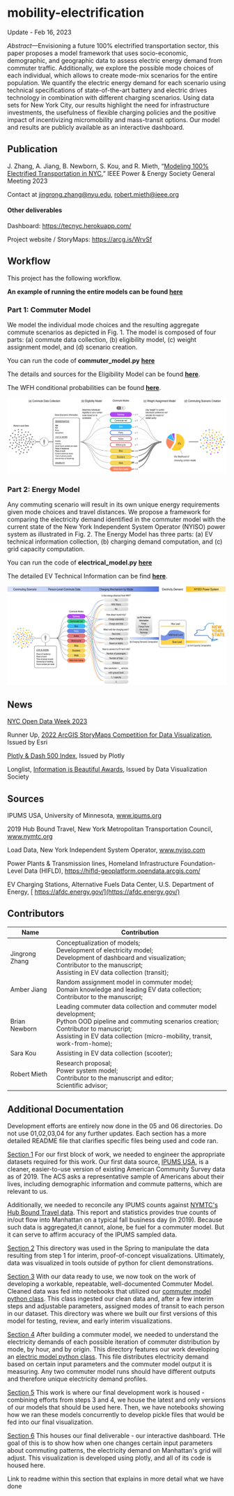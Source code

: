 # mobility-electrification

Update - Feb 16, 2023

_Abstract_—Envisioning a future 100% electrified transportation sector, this paper proposes a model framework that uses socio-economic, demographic, and geographic data to assess electric energy demand from commuter traffic. Additionally, we explore the possible mode choices of each individual, which allows to create mode-mix scenarios for the entire population. We quantify the electric energy demand for each scenario using technical specifications of state-of-the-art battery and electric drives technology in combination with different charging scenarios. Using data sets for New York City, our results highlight the need for infrastructure investments, the usefulness of flexible charging policies and the positive impact of incentivizing micromobility and mass-transit options. Our model and results are publicly available as an interactive dashboard.

## Publication

J. Zhang, A. Jiang, B. Newborn, S. Kou, and R. Mieth, “[Modeling 100% Electrified Transportation in NYC](https://arxiv.org/abs/2211.11581),” IEEE Power & Energy Society General Meeting 2023

Contact at jingrong.zhang@nyu.edu, robert.mieth@ieee.org

#### Other deliverables

Dashboard: [ https://tecnyc.herokuapp.com/ ](https://tecnyc.herokuapp.com/)

Project website / StoryMaps: https://arcg.is/WrvSf

## Workflow

This project has the following workflow.

**An example of running the entire models can be found [here](05_Commuter_Electric_Pipeline/Make_Objects_For_Dashboarding_Scenarios_V3.ipynb)**

### Part 1: Commuter Model

We model the individual mode choices and the resulting aggregate commute scenarios as depicted in Fig. 1. The model is composed of four parts: (a) commute data collection, (b) eligibility model, (c) weight assignment model, and (d) scenario creation.

You can run the code of **commuter_model.py** **[here](05_Commuter_Electric_Pipeline/commuter_model/commuter_model.py)**

The details and sources for the Eligibility Model can be found **[here](05_Commuter_Electric_Pipeline/commuter_model/README.md)**.

The WFH conditional probabilities can be found **[here](05_Commuter_Electric_Pipeline/commuter_model/wfh_conditional_probs.csv)**.

![01](./06_Dashboard_Visualization/model-1.jpg)

### Part 2: Energy Model

Any commuting scenario will result in its own unique energy requirements given mode choices and travel distances. We propose a framework for comparing the electricity demand identified in the commuter model with the current state of the New York Independent System Operator (NYISO) power system as illustrated in Fig. 2. The Energy Model has three parts: (a) EV technical information collection, (b) charging demand computation, and (c) grid capacity computation.

You can run the code of **electrical_model.py** **[here](05_Commuter_Electric_Pipeline/electrical_model/electrical_model.py)**

The detailed EV Technical Information can be find **[here](05_Commuter_Electric_Pipeline/electrical_model/EV_reference_table.csv)**.

![01](./06_Dashboard_Visualization/model-2.jpg)

## News

[NYC Open Data Week 2023](https://2023.open-data.nyc/)

Runner Up, [2022 ArcGIS StoryMaps Competition for Data Visualization](https://www.esri.com/en-us/arcgis/products/arcgis-storymaps/contest/gallery/2022-winners), Issued by Esri

[Plotly & Dash 500 Index](https://dash-demo.plotly.host/plotly-dash-500/), Issued by Plotly

Longlist, [Information is Beautiful Awards](https://www.informationisbeautifulawards.com/showcase/5772-the-electric-commute-envisioning-100-electrified-mobility-in-new-york-city), Issued by Data Visualization Society

## Sources

IPUMS USA, University of Minnesota, [ www.ipums.org ](https://www.ipums.org/)

2019 Hub Bound Travel, New York Metropolitan Transportation Council, [ www.nymtc.org ](https://www.nymtc.org/)

Load Data, New York Independent System Operator, [ www.nyiso.com ](https://www.nyiso.com/)

Power Plants & Transmission lines, Homeland Infrastructure Foundation-Level Data (HIFLD), [ https://hifld-geoplatform.opendata.arcgis.com/ ](https://hifld-geoplatform.opendata.arcgis.com/)

EV Charging Stations, Alternative Fuels Data Center, U.S. Department of Energy, [ https://afdc.energy.gov/](https://afdc.energy.gov/)

## Contributors

| Name           | Contribution                                                 |
| -------------- | ------------------------------------------------------------ |
| Jingrong Zhang | Conceptualization of models; <br />Development of electricity model; <br />Development of dashboard and visualization; <br />Contributor to the manuscript; <br />Assisting in EV data collection (transit); |
| Amber Jiang    | Random assignment model in commuter model; <br />Domain knowledge and leading EV data collection; <br />Contributor to the manuscript; |
| Brian Newborn  | Leading commuter data collection and commuter model development; <br />Python OOD pipeline and commuting scenarios creation; <br />Contributor to manuscript; <br />Assisting in EV data collection (micro-mobility, transit, work-from-home); |
| Sara Kou       | Assisting in EV data collection (scooter);                   |
| Robert Mieth   | Research proposal; <br />Power system model; <br />Contributor to the manuscript and editor;<br />Scientific advisor; |

## Additional Documentation

Development efforts are entirely now done in the 05 and 06 directories. Do not use 01,02,03,04 for any further updates. Each section has a more detailed README file that clarifies specific files being used and code ran.

[Section 1](01_DataExploration_and_Engineering/)
For our first block of work, we needed to engineer the appropriate datasets required for this work. Our first data source, [IPUMS USA](https://usa.ipums.org/usa/index.shtml), is a cleaner, easier-to-use version of existing American Community Survey data as of 2019. The ACS asks a representative sample of Americans about their lives, including demographic information and commute patterns, which are relevant to us.

Additionally, we needed to reconcile any IPUMS counts against [NYMTC's Hub Bound Travel data](https://www.nymtc.org/DATA-AND-MODELING/Transportation-Data-and-Statistics). This report and statistics provides true counts of in/out flow into Manhattan on a typical fall business day (in 2019). Because such data is aggregated,it cannot, alone, be fuel for a commuter model. But it can serve to affirm accuracy of the IPUMS sampled data.

[Section 2](02_DataVisualization/)
This directory was used in the Spring to manipulate the data resulting from step 1 for interim, proof-of-concept visualizations. Ultimately, data was visualized in tools outside of python for client demonstrations.

[Section 3](03_CommuterModel/)
With our data ready to use, we now took on the work of developing a workable, repeatable, well-documented Commuter Model. Cleaned data was fed into notebooks that utilized our [commuter model python class](03_CommuterModel/tranwork_flags/commuter_model.py). This class ingested our clean data and, after a few interim steps and adjustable parameters, assigned modes of transit to each person in our dataset. This directory was where we built our first versions of this model for testing, review, and early interim visualizations.

[Section 4](04_ElectricalInfrastructureModel/)
After building a commuter model, we needed to understand the electricity demands of each possible iteration of commuter distribution by mode, by hour, and by origin. This directory features our work developing an [electric model python class](04_ElectricalInfrastructureModel/electrical_model.py). This file distributes electricity demand based on certain input parameters and the commuter model output it is measuring. Any two commuter model runs should have different outputs and therefore unique electricity demand profiles.

[Section 5](05_Commuter_Electric_Pipeline/)
This work is where our final development work is housed - combining efforts from steps 3 and 4, we house the latest and only versions of our models that should be used here. Then, we have notebooks showing how we ran these models concurrently to develop pickle files that would be fed into our final visualization.

[Section 6](06_Dashboard_Visualization/)
This houses our final deliverable - our interactive dashboard. THe goal of this is to show how when one changes certain input parameters about commuting patterns, the electricity demand on Manhattan's grid will adjust. This visualization is developed using plotly, and all of its code is housed here.

Link to readme within this section that explains in more detail what we have done

